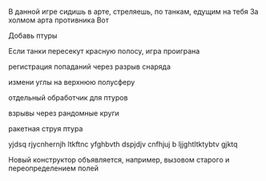 В данной игре сидишь в арте, стреляешь, по танкам, едущим на тебя
За холмом арта противника
Вот


Добавь птуры

Если танки пересекут красную полосу, игра проиграна

регистрация попаданий через разрыв снаряда

измени углы на верхнюю полусферу

отдельный обработчик для птуров

взрывы через рандомные круги

ракетная струя птура

yjdsq rjycnhernjh ltkftnc yfghbvth dspjdjv cnfhjuj b ljjghtltktybtv gjktq

Новый конструктор объявляется, например, вызовом старого и переопределением полей